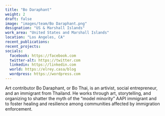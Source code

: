 ```yaml
---
title: "Bo Daraphant"
weight: 2
draft: false
image: "images/team/Bo Daraphant.png"
designation: "US & Marshall Islands"
work_area: "United States and Marshall Islands"
location: "Los Angeles, CA"
recent_publications:
recent_projects:
socials:
  facebook: https://facebook.com
  twitter-alt: https://twitter.com
  linkedin: https://linkedin.com
  world: https://elrey.casa/blog
  wordpress: https://wordpress.com
---
```


Art contributor Bo Daraphant, or Bo Thai, is an artivist, social entrepreneur, and an immigrant from Thailand. He works through art, storytelling, and organizing to shatter the myth of the “model minority” AAPI immigrant and to foster healing and resilience among communities affected by immigration enforcement.  

